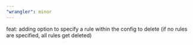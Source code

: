 ```yaml
---
"wrangler": minor
---
```


feat: adding option to specify a rule within the config to delete (if no rules are specified, all rules get deleted)
